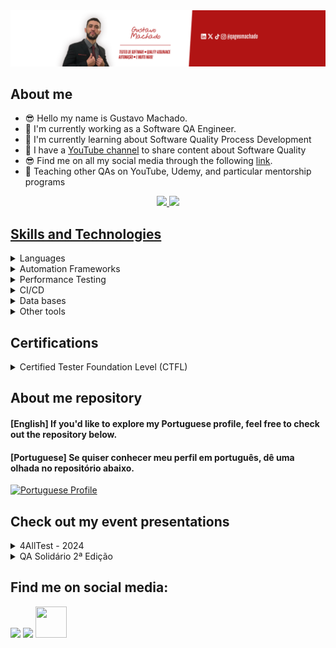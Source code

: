 <div align="center">
<img src="img\profile_image.png"/>
</div>

## About me 
- 😎 Hello my name is Gustavo Machado.
- 🔭 I'm currently working as a Software QA Engineer.
- 🌱 I'm currently learning about Software Quality Process Development
- 🎥 I have a [YouTube channel](https://www.youtube.com/@qagesmachado) to share content about Software Quality 
- 😎 Find me on all my social media through the following [link](https://linktr.ee/qagesmachado).
- 📘 Teaching other QAs on YouTube, Udemy, and particular mentorship programs

<div align="center">
  <a href="https://github.com/qagesmachado">
  <img height="160em" src="https://github-readme-stats-sigma-five.vercel.app/api?username=qagesmachado&show_icons=true&theme=vision-friendly-dark&include_all_commits=true&count_private=true"/>
  <img height="160em" src="https://github-readme-stats-sigma-five.vercel.app/api/top-langs/?username=qagesmachado&layout=compact&langs_count=7&theme=vision-friendly-dark"/>
</div>
 
## Skills and Technologies

<details>
  <summary>
    <a>Languages</a>
  </summary>

  <a name="language"></a>
  
  - Python
  - JavaScript
</details>

<details>
  <summary>
    <a>Automation Frameworks</a>
  </summary>

  <a name="framework"></a>
  
  - Robot Framework
  - Cypress
  - Ranorex
</details>

<details>
  <summary>
    <a>Performance Testing</a>
  </summary>

  <a name="performance"></a>
  
  - JMeter
  - Locust

</details>

<details>
  <summary>
    <a>CI/CD</a>
  </summary>

  <a name="cicd"></a>
  
  - Git
  - GitHub Action
  - Azure DevOps
  - GitLab

</details>

<details>
  <summary>
    <a>Data bases</a>
  </summary>

  <a name="database"></a>
  
  - NoSQL: MongoDB
  - SQL: MySQL and PostgreSQL 

</details>

<details>
  <summary>
    <a>Other tools</a>
  </summary>

  <a name="tools"></a>
  
  - Postman
  - Insomnia

</details>
     
## Certifications

<details>
  <summary>
    <a>Certified Tester Foundation Level (CTFL)</a>
  </summary>

  <a name="ctfl"></a>
  
  - [Acesse o certificado digital](https://skillshub.isqi.org/7a620243-afc4-4d95-a677-8babaf8cf227)
</details>

## About me repository
#### [English] If you'd like to explore my Portuguese profile, feel free to check out the repository below.
#### [Portuguese] Se quiser conhecer meu perfil em português, dê uma olhada no repositório abaixo.

[![Portuguese Profile](https://github-readme-stats.vercel.app/api/pin?username=qagesmachado\&repo=qagesmachado-pt-br\&theme=vision-friendly-dark)](https://github.com/qagesmachado/qagesmachado-pt-br)

## Check out my event presentations

<details>
  <summary>
    <a>4AllTest - 2024</a>
  </summary>

  <a name="4alltest_2024"></a>
  
  - [Acesse a apresentação](https://youtu.be/I3pbZbObpQY?si=IjshPDbd4qwOOLkc)
</details>

<details>
  <summary>
    <a>QA Solidário 2ª Edição</a>
  </summary>

  <a name="qa_solidario_2"></a>
  
  - [Acesse a apresentação](https://www.youtube.com/live/cQb2w2tu2Es?si=eNi9mJVxADZ66H8H)
</details>

## Find me on social media: 
  <a href="https://www.linkedin.com/in/qagesmachado/" target="_blank"><img src="https://img.shields.io/badge/-LinkedIn-%230077B5?style=for-the-badge&logo=linkedin&logoColor=white" target="_blank"></a>
  <a href="https://www.youtube.com/@qagesmachado" target="_blank"><img src="https://img.shields.io/badge/YouTube-red?style=for-the-badge&logo=youtube&logoColor=white" target="_blank"></a>
  <a href="https://linktr.ee/qagesmachado" target="_blank"><img src="https://user-images.githubusercontent.com/12532733/90986349-ce9c2600-e547-11ea-9fd5-808801bb5a7d.png" target="_blank"  width="50" height="50" ></a> 

